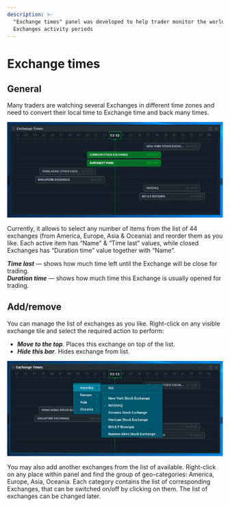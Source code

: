 ```yaml
---
description: >-
  "Exchange times" panel was developed to help trader monitor the worldwide
  Exchanges activity periods
---
```


# Exchange times

## General

Many traders are watching several Exchanges in different time zones and need to convert their local time to Exchange time and back many times.

![Exchange times panel](../.gitbook/assets/exchangetimes.png)

Currently, it allows to select any number of items from the list of 44 exchanges \(from America, Europe, Asia & Oceania\) and reorder them as you like. Each active item has “Name” & “Time last” values, while closed Exchanges has “Duration time” value together with “Name”.

_**Time last**_ — shows how much time left until the Exchange will be close for trading.  
_**Duration time**_ — shows how much time this Exchange is usually opened for trading.

## Add/remove

You can manage the list of exchanges as you like. Right-click on any visible exchange tile and select the required action to perform:

* _**Move to the top**_. Places this exchange on top of the list. 
* _**Hide this bar**_. Hides exchange from list.

![Exchange times context menu](../.gitbook/assets/exchangessetting.png)

You may also add another exchanges from the list of available. Right-click on any place within panel and find the group of geo-categories: America, Europe, Asia, Oceania. Each category contains the list of corresponding Exchanges, that can be switched on/off by clicking on them. The list of exchanges can be changed later.

